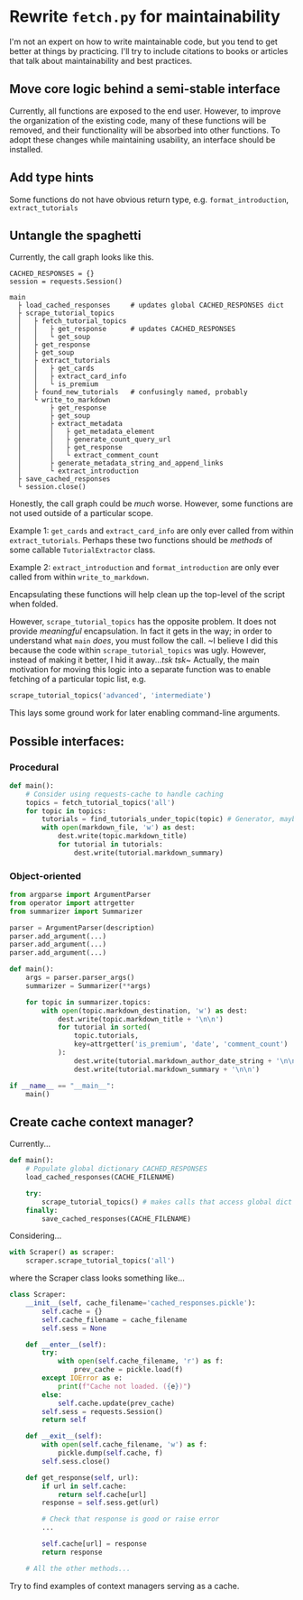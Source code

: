 # Rewrite `fetch.py` for maintainability

I'm not an expert on how to write maintainable code, but you tend to get better at things by practicing. I'll try to include citations to books or articles that talk about maintainability and best practices.

## Move core logic behind a semi-stable interface

Currently, all functions are exposed to the end user. However, to improve
the organization of the existing code, many of these functions will be removed,
and their functionality will be absorbed into other functions. To adopt these
changes while maintaining usability, an interface should be installed.

## Add type hints

Some functions do not have obvious return type, e.g. `format_introduction`, `extract_tutorials`


## Untangle the spaghetti

Currently, the call graph looks like this.
```
CACHED_RESPONSES = {}
session = requests.Session()

main
  ├ load_cached_responses     # updates global CACHED_RESPONSES dict
  ├ scrape_tutorial_topics
  │   ├ fetch_tutorial_topics
  │   │   ├ get_response      # updates CACHED_RESPONSES
  │   │   └ get_soup
  │   ├ get_response
  │   ├ get_soup
  │   ├ extract_tutorials
  │   │   ├ get_cards
  │   │   ├ extract_card_info
  │   │   └ is_premium
  │   ├ found_new_tutorials   # confusingly named, probably
  │   └ write_to_markdown
  │       ├ get_response
  │       ├ get_soup
  │       ├ extract_metadata
  │       │   ├ get_metadata_element
  │       │   ├ generate_count_query_url
  │       │   ├ get_response
  │       │   └ extract_comment_count
  │       ├ generate_metadata_string_and_append_links
  │       └ extract_introduction
  ├ save_cached_responses
  └ session.close()
```

Honestly, the call graph could be *much* worse. However, some functions are not used outside of a particular scope.

Example 1: `get_cards` and `extract_card_info` are only ever called from within `extract_tutorials`. Perhaps these two functions should be *methods* of some callable `TutorialExtractor` class.

Example 2: `extract_introduction` and `format_introduction` are only ever called from within `write_to_markdown`.

Encapsulating these functions will help clean up the top-level of the script when folded.

However, `scrape_tutorial_topics` has the opposite problem. It does not provide *meaningful* encapsulation. In fact it gets in the way; in order to understand what `main` *does*, you must follow the call. ~I believe I did this because the code within `scrape_tutorial_topics` was ugly. However, instead of making it better, I hid it away...*tsk tsk*~ Actually, the main motivation for moving this logic into a separate function was to enable fetching of a particular topic list, e.g.
```python
scrape_tutorial_topics('advanced', 'intermediate')
```
This lays some ground work for later enabling command-line arguments.

## Possible interfaces:

### Procedural

```python
def main():
    # Consider using requests-cache to handle caching
    topics = fetch_tutorial_topics('all')
    for topic in topics:
        tutorials = find_tutorials_under_topic(topic) # Generator, maybe?
        with open(markdown_file, 'w') as dest:
            dest.write(topic.markdown_title)
            for tutorial in tutorials:
                dest.write(tutorial.markdown_summary)

```

### Object-oriented

```python
from argparse import ArgumentParser
from operator import attrgetter
from summarizer import Summarizer

parser = ArgumentParser(description)
parser.add_argument(...)
parser.add_argument(...)
parser.add_argument(...)

def main():
    args = parser.parser_args()
    summarizer = Summarizer(**args)

    for topic in summarizer.topics:
        with open(topic.markdown_destination, 'w') as dest:
            dest.write(topic.markdown_title + '\n\n')
            for tutorial in sorted(
                topic.tutorials,
                key=attrgetter('is_premium', 'date', 'comment_count')
            ):
                dest.write(tutorial.markdown_author_date_string + '\n\n')
                dest.write(tutorial.markdown_summary + '\n\n')

if __name__ == "__main__":
    main()
```

## Create cache context manager?

Currently...
```python
def main():
    # Populate global dictionary CACHED_RESPONSES
    load_cached_responses(CACHE_FILENAME)

    try:
        scrape_tutorial_topics() # makes calls that access global dict
    finally:
        save_cached_responses(CACHE_FILENAME)
```

Considering...
```python
with Scraper() as scraper:
    scraper.scrape_tutorial_topics('all')
```

where the Scraper class looks something like...
```python
class Scraper:
    __init__(self, cache_filename='cached_responses.pickle'):
        self.cache = {}
        self.cache_filename = cache_filename
        self.sess = None

    def __enter__(self):
        try:
            with open(self.cache_filename, 'r') as f:
                prev_cache = pickle.load(f)
        except IOError as e:
            print(f"Cache not loaded. ({e})")
        else:
            self.cache.update(prev_cache)
        self.sess = requests.Session()
        return self

    def __exit__(self):
        with open(self.cache_filename, 'w') as f:
            pickle.dump(self.cache, f)
        self.sess.close()

    def get_response(self, url):
        if url in self.cache:
            return self.cache[url]
        response = self.sess.get(url)

        # Check that response is good or raise error
        ...

        self.cache[url] = response
        return response

    # All the other methods...
```

Try to find examples of context managers serving as a cache.

